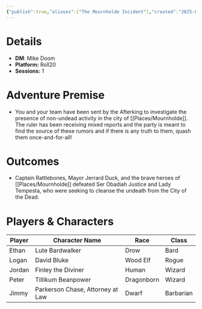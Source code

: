 ```yaml
---
{"publish":true,"aliases":["The Mournholde Incident"],"created":"2025-07-25T14:10:28.000-04:00","modified":"2025-10-09T16:56:17.000-04:00","published":"2025-10-09T16:56:17.000-04:00","cssclasses":"","DM":"Mike Doom","Players":["Ethan","Logan","Jordan","Peter","Jimmy"],"Platform":"Roll20","Sessions":1,"Start Date":"2023-09-19"}
---
```


# Details
- **DM**: Mike Doom
- **Platform:** Roll20
- **Sessions:** 1

# Adventure Premise
- You and your team have been sent by the Afterking to investigate the presence of non-undead activity in the city of [[Places/Mournholde]]. The ruler has been receiving mixed reports and the party is meant to find the source of these rumors and if there is any truth to them, quash them once-and-for-all!

# Outcomes
- Captain Rattlebones, Mayor Jerrard Duck, and the brave heroes of [[Places/Mournholde]] defeated Ser Obadiah Justice and Lady Tempesta, who were seeking to cleanse the undeath from the City of the Dead.

# Players & Characters
| Player          | Character Name                  | Race     | Class     |
| --------------- | ------------------------------- | -------- | --------- |
| Ethan | Lute Bardwalker                 | Drow     | Bard      |
| Logan | David Bluke                     | Wood Elf | Rogue     |
| Jordan | Finley the Diviner              | Human    | Wizard    |
| Peter | Tillikum Beanpower              | Dragonborn | Wizard    |
| Jimmy | Parkerson Chase, Attorney at Law | Dwarf    | Barbarian |
